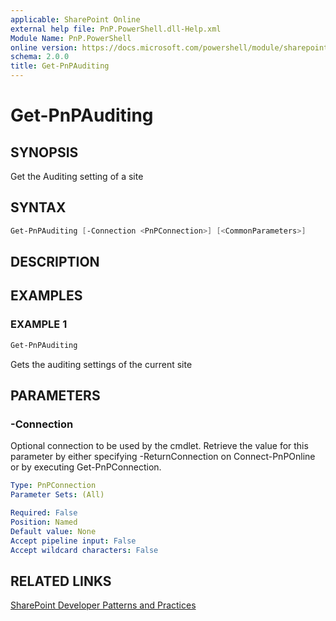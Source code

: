 ```yaml
---
applicable: SharePoint Online
external help file: PnP.PowerShell.dll-Help.xml
Module Name: PnP.PowerShell
online version: https://docs.microsoft.com/powershell/module/sharepoint-pnp/get-pnpauditing
schema: 2.0.0
title: Get-PnPAuditing
---
```


# Get-PnPAuditing

## SYNOPSIS
Get the Auditing setting of a site

## SYNTAX

```powershell
Get-PnPAuditing [-Connection <PnPConnection>] [<CommonParameters>]
```

## DESCRIPTION

## EXAMPLES

### EXAMPLE 1
```powershell
Get-PnPAuditing
```

Gets the auditing settings of the current site

## PARAMETERS

### -Connection
Optional connection to be used by the cmdlet. Retrieve the value for this parameter by either specifying -ReturnConnection on Connect-PnPOnline or by executing Get-PnPConnection.

```yaml
Type: PnPConnection
Parameter Sets: (All)

Required: False
Position: Named
Default value: None
Accept pipeline input: False
Accept wildcard characters: False
```

## RELATED LINKS

[SharePoint Developer Patterns and Practices](https://aka.ms/sppnp)